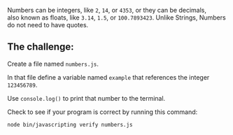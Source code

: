 Numbers can be integers, like `2`, `14`, or `4353`, or they can be decimals,  
also known as floats, like `3.14`, `1.5`, or `100.7893423`.
Unlike Strings, Numbers do not need to have quotes.

## The challenge:

Create a file named `numbers.js`.

In that file define a variable named `example` that references the integer `123456789`.

Use `console.log()` to print that number to the terminal.

Check to see if your program is correct by running this command:

`node bin/javascripting verify numbers.js`
